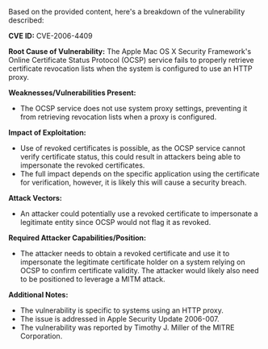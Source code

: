 Based on the provided content, here's a breakdown of the vulnerability described:

**CVE ID:** CVE-2006-4409

**Root Cause of Vulnerability:** The Apple Mac OS X Security Framework's Online Certificate Status Protocol (OCSP) service fails to properly retrieve certificate revocation lists when the system is configured to use an HTTP proxy.

**Weaknesses/Vulnerabilities Present:**
*   The OCSP service does not use system proxy settings, preventing it from retrieving revocation lists when a proxy is configured.

**Impact of Exploitation:**
*   Use of revoked certificates is possible, as the OCSP service cannot verify certificate status, this could result in attackers being able to impersonate the revoked certificates.
*   The full impact depends on the specific application using the certificate for verification, however, it is likely this will cause a security breach.

**Attack Vectors:**
*   An attacker could potentially use a revoked certificate to impersonate a legitimate entity since OCSP would not flag it as revoked.

**Required Attacker Capabilities/Position:**
*   The attacker needs to obtain a revoked certificate and use it to impersonate the legitimate certificate holder on a system relying on OCSP to confirm certificate validity. The attacker would likely also need to be positioned to leverage a MITM attack.

**Additional Notes:**
*   The vulnerability is specific to systems using an HTTP proxy.
*   The issue is addressed in Apple Security Update 2006-007.
*   The vulnerability was reported by Timothy J. Miller of the MITRE Corporation.